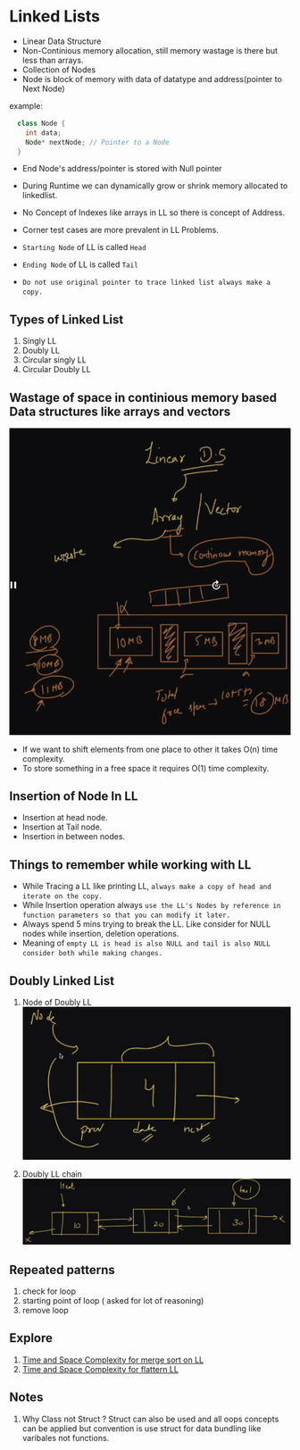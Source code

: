 # Linked Lists

- Linear Data Structure
- Non-Continious memory allocation, still memory wastage is there but less than arrays.
- Collection of Nodes
- Node is block of memory with data of datatype and address(pointer to Next Node)

example:

```c++
  class Node {
    int data;
    Node* nextNode; // Pointer to a Node
  }
```

- End Node's address/pointer is stored with Null pointer
- During Runtime we can dynamically grow or shrink memory allocated to linkedlist.
- No Concept of Indexes like arrays in LL so there is concept of Address.
- Corner test cases are more prevalent in LL Problems.
- `Starting Node` of LL is called `Head`
- `Ending Node` of LL is called `Tail`

- `Do not use original pointer to trace linked list always make a copy.`

## Types of Linked List

1. Singly LL
2. Doubly LL
3. Circular singly LL
4. Circular Doubly LL

## Wastage of space in continious memory based Data structures like arrays and vectors

![Image](./assets//LinearDS.png)

- If we want to shift elements from one place to other it takes O(n) time complexity.
- To store something in a free space it requires O(1) time complexity.

## Insertion of Node In LL

- Insertion at head node.
- Insertion at Tail node.
- Insertion in between nodes.

## Things to remember while working with LL

- While Tracing a LL like printing LL, `always make a copy of head and iterate on the copy.`
- While Insertion operation always `use the LL's Nodes by reference in function parameters so that you can modify it later.`
- Always spend 5 mins trying to break the LL. Like consider for NULL nodes while insertion, deletion operations.
- Meaning of `empty LL is head is also NULL and tail is also NULL consider both while making changes.`

## Doubly Linked List

1. Node of Doubly LL
![Node](./assets//doublyLLNode.png)

2. Doubly LL chain
![DoublyLL](./assets//doublyLL.png)

## Repeated patterns

1. check for loop
2. starting point of loop ( asked for lot of reasoning)
3. remove loop

## Explore

1. [Time and Space Complexity for merge sort on LL](./mergeSortLLTimeAndSpaceComplexity.md)
2. [Time and Space Complexity for flattern LL](./TimeAndSpaceComplexityForFlattenLL.md)

## Notes

1. Why Class not Struct ?
Struct can also be used and all oops concepts can be applied but convention is use struct for data bundling like varibales not functions.
